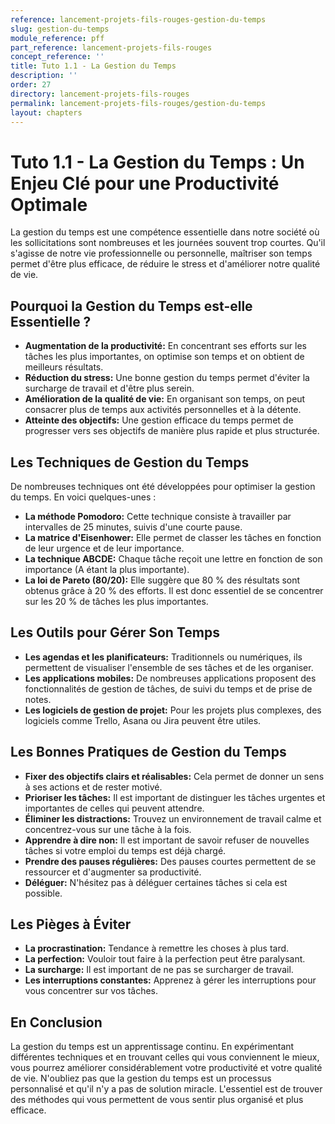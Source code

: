 ```yaml
---
reference: lancement-projets-fils-rouges-gestion-du-temps
slug: gestion-du-temps
module_reference: pff
part_reference: lancement-projets-fils-rouges
concept_reference: ''
title: Tuto 1.1 - La Gestion du Temps
description: ''
order: 27
directory: lancement-projets-fils-rouges
permalink: lancement-projets-fils-rouges/gestion-du-temps
layout: chapters
---
```


# Tuto 1.1 - La Gestion du Temps : Un Enjeu Clé pour une Productivité Optimale

La gestion du temps est une compétence essentielle dans notre société où les sollicitations sont nombreuses et les journées souvent trop courtes. Qu'il s'agisse de notre vie professionnelle ou personnelle, maîtriser son temps permet d'être plus efficace, de réduire le stress et d'améliorer notre qualité de vie. 

## Pourquoi la Gestion du Temps est-elle Essentielle ?

* **Augmentation de la productivité:** En concentrant ses efforts sur les tâches les plus importantes, on optimise son temps et on obtient de meilleurs résultats.
* **Réduction du stress:** Une bonne gestion du temps permet d'éviter la surcharge de travail et d'être plus serein.
* **Amélioration de la qualité de vie:** En organisant son temps, on peut consacrer plus de temps aux activités personnelles et à la détente.
* **Atteinte des objectifs:** Une gestion efficace du temps permet de progresser vers ses objectifs de manière plus rapide et plus structurée.

## Les Techniques de Gestion du Temps

De nombreuses techniques ont été développées pour optimiser la gestion du temps. En voici quelques-unes :

* **La méthode Pomodoro:** Cette technique consiste à travailler par intervalles de 25 minutes, suivis d'une courte pause.
* **La matrice d'Eisenhower:** Elle permet de classer les tâches en fonction de leur urgence et de leur importance.
* **La technique ABCDE:** Chaque tâche reçoit une lettre en fonction de son importance (A étant la plus importante).
* **La loi de Pareto (80/20):** Elle suggère que 80 % des résultats sont obtenus grâce à 20 % des efforts. Il est donc essentiel de se concentrer sur les 20 % de tâches les plus importantes.

## Les Outils pour Gérer Son Temps

* **Les agendas et les planificateurs:** Traditionnels ou numériques, ils permettent de visualiser l'ensemble de ses tâches et de les organiser.
* **Les applications mobiles:** De nombreuses applications proposent des fonctionnalités de gestion de tâches, de suivi du temps et de prise de notes.
* **Les logiciels de gestion de projet:** Pour les projets plus complexes, des logiciels comme Trello, Asana ou Jira peuvent être utiles.

## Les Bonnes Pratiques de Gestion du Temps

* **Fixer des objectifs clairs et réalisables:** Cela permet de donner un sens à ses actions et de rester motivé.
* **Prioriser les tâches:** Il est important de distinguer les tâches urgentes et importantes de celles qui peuvent attendre.
* **Éliminer les distractions:** Trouvez un environnement de travail calme et concentrez-vous sur une tâche à la fois.
* **Apprendre à dire non:** Il est important de savoir refuser de nouvelles tâches si votre emploi du temps est déjà chargé.
* **Prendre des pauses régulières:** Des pauses courtes permettent de se ressourcer et d'augmenter sa productivité.
* **Déléguer:** N'hésitez pas à déléguer certaines tâches si cela est possible.

## Les Pièges à Éviter

* **La procrastination:** Tendance à remettre les choses à plus tard.
* **La perfection:** Vouloir tout faire à la perfection peut être paralysant.
* **La surcharge:** Il est important de ne pas se surcharger de travail.
* **Les interruptions constantes:** Apprenez à gérer les interruptions pour vous concentrer sur vos tâches.

## En Conclusion

La gestion du temps est un apprentissage continu. En expérimentant différentes techniques et en trouvant celles qui vous conviennent le mieux, vous pourrez améliorer considérablement votre productivité et votre qualité de vie. N'oubliez pas que la gestion du temps est un processus personnalisé et qu'il n'y a pas de solution miracle. L'essentiel est de trouver des méthodes qui vous permettent de vous sentir plus organisé et plus efficace.
